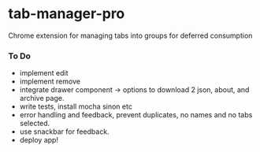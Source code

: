 # tab-manager-pro
Chrome extension for managing tabs into groups for deferred consumption

### To Do ###
- implement edit
- implement remove
- integrate drawer component -> options to download 2 json, about, and archive page.
- write tests, install mocha sinon etc
- error handling and feedback, prevent duplicates, no names and no tabs selected.
- use snackbar for feedback.
- deploy app!